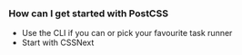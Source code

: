 ### How can I get started with PostCSS

* Use the CLI if you can or pick your favourite task runner
* Start with CSSNext